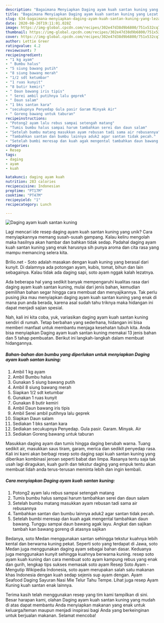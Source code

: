 ```yaml
---
description: "Bagaimana Menyiapkan Daging ayam kuah santan kuning yang Lezat Sekali"
title: "Bagaimana Menyiapkan Daging ayam kuah santan kuning yang Lezat Sekali"
slug: 634-bagaimana-menyiapkan-daging-ayam-kuah-santan-kuning-yang-lezat-sekali
date: 2020-08-26T19:11:01.028Z
image: https://img-global.cpcdn.com/recipes/302e47d38d9b6800/751x532cq70/daging-ayam-kuah-santan-kuning-foto-resep-utama.jpg
thumbnail: https://img-global.cpcdn.com/recipes/302e47d38d9b6800/751x532cq70/daging-ayam-kuah-santan-kuning-foto-resep-utama.jpg
cover: https://img-global.cpcdn.com/recipes/302e47d38d9b6800/751x532cq70/daging-ayam-kuah-santan-kuning-foto-resep-utama.jpg
author: Lettie Greer
ratingvalue: 4.2
reviewcount: 7
recipeingredient:
- "1 kg ayam"
- " Bumbu halus"
- "5 siung bawang putih"
- "8 siung bawang merah"
- "1/2 sdt ketumbar"
- "1 ruas kunyit"
- "8 butir kemiri"
- " Daun bawang iris tipis"
- " Serei ambil putihnya lalu geprek"
- " Daun salam"
- "1 bks santan kara"
- "secukupnya Penyedap Gula pasir Garam Minyak Air"
- " Goreng bawang untuk taburan"
recipeinstructions:
- "Potong2 ayam lalu rebus sampai setengah matang"
- "Tumis bumbu halus sampai harum tambahkan serei dan daun salam"
- "Setelah bumbu matang masukkan ayam rebusan tadi sama air rebusannya"
- "Tambahkan santan dan bumbu lainnya aduk2 agar santan tidak pecah."
- "Setelah bumbi meresap dan kuah agak mengental tambahkan daun bawang. Tunggu sampai daun bawang agak layu. Angkat dan sajikan tambah kan bawang goreng di atasnya sajikan"
categories:
- Resep
tags:
- daging
- ayam
- kuah

katakunci: daging ayam kuah 
nutrition: 283 calories
recipecuisine: Indonesian
preptime: "PT17M"
cooktime: "PT47M"
recipeyield: "1"
recipecategory: Lunch

---
```



![Daging ayam kuah santan kuning](https://img-global.cpcdn.com/recipes/302e47d38d9b6800/751x532cq70/daging-ayam-kuah-santan-kuning-foto-resep-utama.jpg)

Lagi mencari ide resep daging ayam kuah santan kuning yang unik? Cara menyiapkannya memang susah-susah gampang. Kalau keliru mengolah maka hasilnya akan hambar dan bahkan tidak sedap. Padahal daging ayam kuah santan kuning yang enak harusnya sih punya aroma dan cita rasa yang mampu memancing selera kita.

Brilio.net - Soto adalah masakan dengan kuah kuning yang berasal dari kunyit. Di dalamnya ada potongan ayam, kubis, tomat, bihun dan lain sebagainya. Kalau tidak ada daging sapi, soto ayam nggak kalah lezatnya.

Ada beberapa hal yang sedikit banyak mempengaruhi kualitas rasa dari daging ayam kuah santan kuning, mulai dari jenis bahan, kemudian pemilihan bahan segar hingga cara membuat dan menyajikannya. Tak perlu pusing jika mau menyiapkan daging ayam kuah santan kuning yang enak di mana pun anda berada, karena asal sudah tahu triknya maka hidangan ini dapat menjadi sajian spesial.


Nah, kali ini kita coba, yuk, variasikan daging ayam kuah santan kuning sendiri di rumah. Tetap berbahan yang sederhana, hidangan ini bisa memberi manfaat untuk membantu menjaga kesehatan tubuh kita. Anda bisa menyiapkan Daging ayam kuah santan kuning memakai 13 jenis bahan dan 5 tahap pembuatan. Berikut ini langkah-langkah dalam membuat hidangannya.

<!--inarticleads1-->

##### Bahan-bahan dan bumbu yang diperlukan untuk menyiapkan Daging ayam kuah santan kuning:

1. Ambil 1 kg ayam
1. Ambil  Bumbu halus
1. Gunakan 5 siung bawang putih
1. Ambil 8 siung bawang merah
1. Siapkan 1/2 sdt ketumbar
1. Gunakan 1 ruas kunyit
1. Gunakan 8 butir kemiri
1. Ambil  Daun bawang iris tipis
1. Ambil  Serei ambil putihnya lalu geprek
1. Siapkan  Daun salam
1. Sediakan 1 bks santan kara
1. Sediakan secukupnya Penyedap. Gula pasir. Garam. Minyak. Air
1. Sediakan  Goreng bawang untuk taburan


Masukkan daging ayam dan tumis hingga daging berubah warna. Tuang sedikit air, masukkan saus tiram, garam, merica dan sedikit penyedap rasa. Kali ini kami akan berbagi resep soto daging sapi kuah santan kuning yang diberikan kombinasi jeroan seperti babat dan limpa. Rasanya tentu saja tak usah lagi diragukan, kuah gurih dan tekstur daging yang empuk tentu akan membuat lidah anda terus-terusan meminta lebih dan ingin kembali. 

<!--inarticleads2-->

##### Cara menyiapkan Daging ayam kuah santan kuning:

1. Potong2 ayam lalu rebus sampai setengah matang
1. Tumis bumbu halus sampai harum tambahkan serei dan daun salam
1. Setelah bumbu matang masukkan ayam rebusan tadi sama air rebusannya
1. Tambahkan santan dan bumbu lainnya aduk2 agar santan tidak pecah.
1. Setelah bumbi meresap dan kuah agak mengental tambahkan daun bawang. Tunggu sampai daun bawang agak layu. Angkat dan sajikan tambah kan bawang goreng di atasnya sajikan


Bedanya, soto Medan menggunakan santan sehingga tekstur kuahnya lebih kental dan berwarna kuning pekat. Seperti soto yang terdapat di Jawa, soto Medan juga menggunakan daging ayam sebagai bahan dasar. Keduanya juga menggunakan kunyit sehingga kuahnya berwarna kuning. resep soto ayam kuah kuning dan cara membuat soto ayam kampung rebus yang enak dan gurih, lengkap tips sukses memasak soto ayam Resep Soto Ayam - Mengutip Wikipedia Indonesia, soto ayam merupakan salah satu makanan khas Indonesia dengan kuah sedap sejenis sup ayam dengan. Ayam Seafood Daging Sayuran Nasi Mie Telur Tahu Tempe. Lihat juga resep Ayam Kuning kuah santan enak lainnya. 

Terima kasih telah menggunakan resep yang tim kami tampilkan di sini. Besar harapan kami, olahan Daging ayam kuah santan kuning yang mudah di atas dapat membantu Anda menyiapkan makanan yang enak untuk keluarga/teman maupun menjadi inspirasi bagi Anda yang berkeinginan untuk berjualan makanan. Selamat mencoba!
